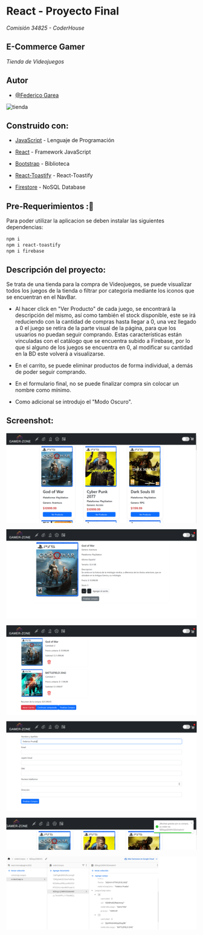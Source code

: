 # React - Proyecto Final
_Comisión 34825 - CoderHouse_
## E-Commerce Gamer

_Tienda de Videojuegos_




## Autor

- [@Federico Garea](https://www.linkedin.com/in/federicogarea/)

![tienda](https://cdn-icons-png.flaticon.com/512/5847/5847540.png)


## Construido con:

* [JavaScript](https://developer.mozilla.org/en-US/docs/Web/JavaScript) - Lenguaje de Programación

* [React](https://es.reactjs.org/docs/getting-started.html) - Framework JavaScript
  
* [Bootstrap](https://getbootstrap.com/) - Biblioteca

* [React-Toastify](https://www.npmjs.com/package/react-toastify) - React-Toastify
* [Firestore](https://firebase.google.com/docs) - NoSQL Database




## Pre-Requerimientos :🔧

Para poder utilizar la aplicacion se deben instalar las siguientes dependencias:

```
npm i
npm i react-toastify
npm i firebase
```

## Descripción del proyecto:

Se trata de una tienda para la compra de Videojuegos, se puede visualizar todos los juegos de la tienda o filtrar por categoría mediante los iconos que se encuentran en el NavBar.

* Al hacer click en "Ver Producto" de cada juego, se encontrará la descripción del mismo, así como también el stock disponible, este se irá reduciendo con la cantidad de compras hasta llegar a 0, una vez llegado a 0 el juego se retira de la parte visual de la página, para que los usuarios no puedan seguir comprando. Estas características están vinculadas con el catálogo que se encuentra subido a Firebase, por lo que si alguno de los juegos se encuentra en 0, al modificar su cantidad en la BD este volverá a visualizarse.

* En el carrito, se puede eliminar productos de forma individual, a demás de poder seguir comprando.

* En el formulario final, no se puede finalizar compra sin colocar un nombre como mínimo. 

* Como adicional se introdujo el "Modo Oscuro".


## Screenshot:

![img1](https://github.com/federicorga/ReactTienda/blob/main/docs/tiendaimg1.png?raw=true)

![img2](https://github.com/federicorga/ReactTienda/blob/main/docs/tiendaimg2.png?raw=true)

![img3](https://github.com/federicorga/ReactTienda/blob/main/docs/tiendaimg3.png?raw=true)

![img4](https://github.com/federicorga/ReactTienda/blob/main/docs/tiendaimg4.png?raw=true)

![img5](https://github.com/federicorga/ReactTienda/blob/main/docs/tiendaimg5.png?raw=true)

![img6](https://github.com/federicorga/ReactTienda/blob/main/docs/tiendaimg6.png?raw=true)







